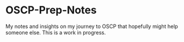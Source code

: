 # OSCP-Prep-Notes

My notes and insights on my journey to OSCP that hopefully might help someone else. This is a work in progress.
